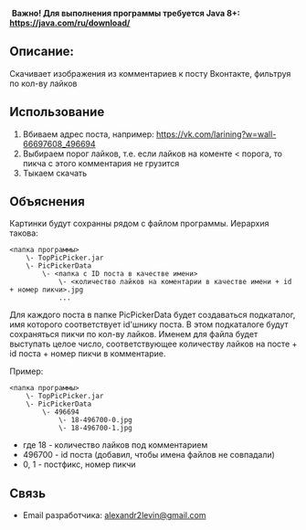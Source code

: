 ﻿﻿
**Важно! Для выполнения программы требуется Java 8+: https://java.com/ru/download/**

## Описание:

Скачивает изображения из комментариев к посту Вконтакте, фильтруя по кол-ву лайков

## Использование

1. Вбиваем адрес поста, например: https://vk.com/larining?w=wall-66697608_496694
2. Выбираем порог лайков, т.е. если лайков на коменте < порога, то пикча с этого комментария не грузится
3. Тыкаем скачать

## Объяснения

Картинки будут сохранны рядом с файлом программы. Иерархия такова:

```
<папка программы>
    \- TopPicPicker.jar
    \- PicPickerData
        \- <папка с ID поста в качестве имени>
            \- <количество лайков на коментарии в качестве имени + id + номер пикчи>.jpg
            ...
```

Для каждого поста в папке PicPickerData будет создаваться подкаталог, имя которого соответствует id'шнику поста.
В этом подкаталоге будут сохраняться пикчи по кол-ву лайков. Именем для файла будет выступать целое число,
соответствующее количеству лайков на посте + id поста + номер пикчи в комментарие.

Пример:
```
<папка программы>
    \- TopPicPicker.jar
    \- PicPickerData
        \- 496694
            \- 18-496700-0.jpg
            \- 18-496700-1.jpg
```

* где 18 - количество лайков под комментарием
* 496700 - id поста (добавил, чтобы имена файлов не совпадали)
* 0, 1 - постфикс, номер пикчи

## Связь

* Email разработчика: alexandr2levin@gmail.com